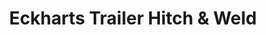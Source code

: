 ---
title: "Eckharts Trailer Hitch & Weld"
url: /mission-hills/eckharts-trailer-hitch-und-weld/
shop: Autoteile
---